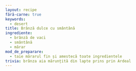 ```yaml
---
layout: recipe
fără-carne: true
keywords:
  - desert
title: Brânză dulce cu smântână
ingrediente:
  - brânză de vaci
  - smântână
  - mărar
mod_de_preparare:
  - taie mărarul fin și amestecă toate ingredientele
trivia: brânza aia mărunțită din lapte prins prin Ardeal
---
```

